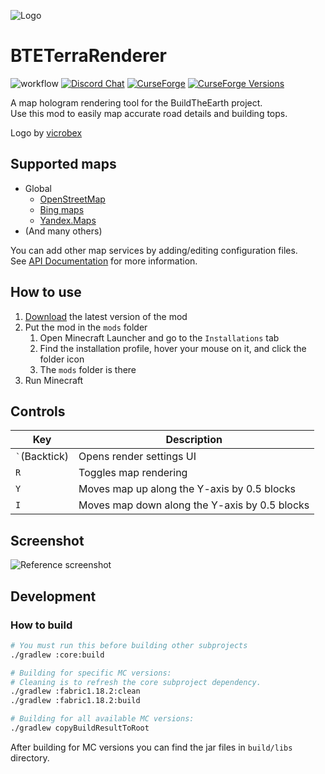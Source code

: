 ![Logo](core/src/main/resources/icon.png)
# BTETerraRenderer
![workflow](https://github.com/tf2mandeokyi/BTETerraRenderer/actions/workflows/gradle.yml/badge.svg) [![Discord Chat](https://img.shields.io/discord/804025113216548874.svg)](https://discord.gg/4gjrwWH2gS) [![CurseForge](https://cf.way2muchnoise.eu/bteterrarenderer.svg)](https://www.curseforge.com/minecraft/mc-mods/bteterrarenderer) [![CurseForge Versions](https://cf.way2muchnoise.eu/versions/bteterrarenderer.svg)](https://www.curseforge.com/minecraft/mc-mods/bteterrarenderer/files)

A map hologram rendering tool for the BuildTheEarth project.<br>
Use this mod to easily map accurate road details and building tops.

Logo by [vicrobex](https://github.com/vicrobex)


## Supported maps

* Global
  * [OpenStreetMap](http://openstreetmap.org/)
  * [Bing maps](https://www.bing.com/maps/)
  * [Yandex.Maps](https://yandex.com/maps/)
* (And many others)

You can add other map services by adding/editing configuration files.<br>
See [API Documentation](YML_CONFIG.md) for more information.

## How to use

1. [Download](https://github.com/tf2mandeokyi/BTETerraRenderer/releases) the latest version of the mod
2. Put the mod in the `mods` folder
   1. Open Minecraft Launcher and go to the `Installations` tab
   2. Find the installation profile, hover your mouse on it, and click the folder icon
   3. The `mods` folder is there
3. Run Minecraft

## Controls

| Key               | Description                                   |
|-------------------|-----------------------------------------------|
| `` ` ``(Backtick) | Opens render settings UI                      |
| `R`               | Toggles map rendering                         |
| `Y`               | Moves map up along the Y-axis by 0.5 blocks   |
| `I`               | Moves map down along the Y-axis by 0.5 blocks | 

## Screenshot

![Reference screenshot](docs/screenshot0.png "Location: Seattle, USA")

## Development

### How to build

```bash
# You must run this before building other subprojects
./gradlew :core:build

# Building for specific MC versions:
# Cleaning is to refresh the core subproject dependency.
./gradlew :fabric1.18.2:clean
./gradlew :fabric1.18.2:build

# Building for all available MC versions:
./gradlew copyBuildResultToRoot
```

After building for MC versions you can find the jar files in `build/libs` directory.